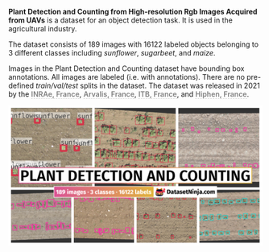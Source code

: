 **Plant Detection and Counting from High-resolution Rgb Images Acquired from UAVs** is a dataset for an object detection task. It is used in the agricultural industry. 

The dataset consists of 189 images with 16122 labeled objects belonging to 3 different classes including *sunflower*, *sugarbeet*, and *maize*.

Images in the Plant Detection and Counting dataset have bounding box annotations. All images are labeled (i.e. with annotations). There are no pre-defined <i>train/val/test</i> splits in the dataset. The dataset was released in 2021 by the <span style="font-weight: 600; color: grey; border-bottom: 1px dashed #d3d3d3;">INRAe, France</span>, <span style="font-weight: 600; color: grey; border-bottom: 1px dashed #d3d3d3;">Arvalis, France</span>, <span style="font-weight: 600; color: grey; border-bottom: 1px dashed #d3d3d3;">ITB, France</span>, and <span style="font-weight: 600; color: grey; border-bottom: 1px dashed #d3d3d3;">Hiphen, France</span>.

<img src="https://github.com/dataset-ninja/plant-detection-and-counting/raw/main/visualizations/poster.png">

